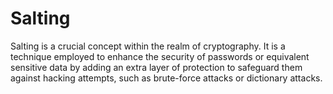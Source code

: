 # Salting

Salting is a crucial concept within the realm of cryptography. It is a technique employed to enhance the security of passwords or equivalent sensitive data by adding an extra layer of protection to safeguard them against hacking attempts, such as brute-force attacks or dictionary attacks.
